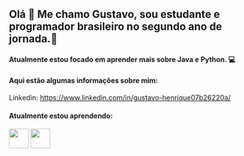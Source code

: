 ## Olá 👋 Me chamo Gustavo, sou estudante e programador brasileiro no segundo ano de jornada.🔭
#### Atualmente estou focado em aprender mais sobre Java e Python. 💻

#### Aqui estão algumas informações sobre mim:

Linkedin: https://www.linkedin.com/in/gustavo-henrique07b26220a/

#### Atualmente estou aprendendo:

<img loading="java" src="https://cdn.jsdelivr.net/gh/devicons/devicon/icons/java/java-original.svg" width="40" height="40"/> <img loading="python" src="https://cdn.jsdelivr.net/gh/devicons/devicon@latest/icons/python/python-original.svg" width="40" height="40"/>


